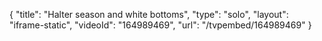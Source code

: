 {
    "title": "Halter season and white bottoms",
    "type": "solo",
    "layout": "iframe-static",
    "videoId": "164989469",
    "url": "\/tvpembed\/164989469"
}